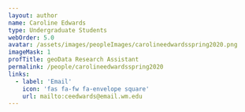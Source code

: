 ```yaml
---
layout: author
name: Caroline Edwards
type: Undergraduate Students
webOrder: 5.0
avatar: /assets/images/peopleImages/carolineedwardsspring2020.png
imageMask: 1
profTitle: geoData Research Assistant
permalink: /people/carolineedwardsspring2020
links:
  - label: 'Email'
    icon: 'fas fa-fw fa-envelope square'
    url: mailto:ceedwards@email.wm.edu
---
```

